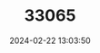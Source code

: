 ---
title: "33065"
category: "Anisoptera laevis"
draft: false
date: 2024-02-22 13:03:50
languages:
  Thai: ["Krabak"]
  Malay: ["Mersawa Durian"]
---